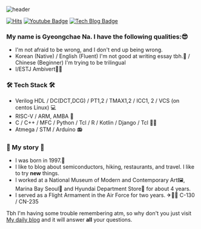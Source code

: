 ![header](https://capsule-render.vercel.app/api?type=waving&color=gradient&height=170&section=header&text=Gyeongchae%20Na%&fontSize=45)

[![Hits](https://hits.seeyoufarm.com/api/count/incr/badge.svg?url=https%3A%2F%2Fgithub.com%2Fhaesoo9410&count_bg=%23EB8B10&title_bg=%23684327&icon=&icon_color=%23E7E7E7&title=VISIT&edge_flat=false)](https://github.com/gc-na)
[![Youtube Badge](https://img.shields.io/badge/Youtube-ff0000?style=flat-square&logo=youtube&link=https://www.youtube.com/c/나경채반도체)](https://www.youtube.com/c/나경채반도체)
[![Tech Blog Badge](http://img.shields.io/badge/-Tech%20blog-black?style=flat-square&logo=github&link=https://gc-na.github.io/)](https://gc-na.github.io/)
### My name is Gyeongchae Na. I have the following qualities:😎
- I'm not afraid to be wrong, and I don't end up being wrong.
- Korean (Native) / English (Fluent) I'm not good at writing essay tbh.🤫 / Chinese (Beginner) I'm trying to be trilingual
- I/ESTJ Ambivert🤷‍♂️
### 🛠 Tech Stack 🛠
- Verilog HDL / DC(DCT,DCG) / PT1,2 / TMAX1,2 / ICC1, 2 / VCS (on centos Linux) 💻
- RISC-V / ARM, AMBA 📱
- C / C++ / MFC / Python / Tcl / R / Kotlin / Django / Tcl 🧑‍💻
- Atmega / STM / Arduino 📻
### 📗 My story 📗
- I was born in 1997.🍼
- I like to blog about semiconductors, hiking, restaurants, and travel. I like to try __new__ things.<!-- I am preparing to enter law school⚖, and in the future I will become a patent attorney in the field of electronics. 👨‍🏫+👨‍🔧=🤯-->
- I worked at a National Museum of Modern and Contemporary Art🖼, Marina Bay Seoul🏩 and Hyundai Department Store🏬 for about 4 years.
- I served as a Flight Armament in the Air Force for two years. ✈👨‍✈️ C-130 / CN-235

Tbh I'm having some trouble remembering atm, so why don't you just visit [My daily blog](https://blog.naver.com/gc_na) and it will answer **all** your questions.
